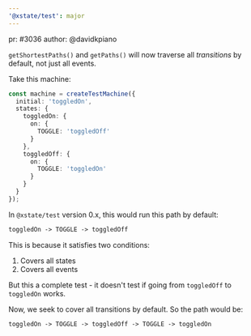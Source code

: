 ```yaml
---
'@xstate/test': major
---
```


pr: #3036
author: @davidkpiano

`getShortestPaths()` and `getPaths()` will now traverse all _transitions_ by default, not just all events.

Take this machine:

```ts
const machine = createTestMachine({
  initial: 'toggledOn',
  states: {
    toggledOn: {
      on: {
        TOGGLE: 'toggledOff'
      }
    },
    toggledOff: {
      on: {
        TOGGLE: 'toggledOn'
      }
    }
  }
});
```

In `@xstate/test` version 0.x, this would run this path by default:

```txt
toggledOn -> TOGGLE -> toggledOff
```

This is because it satisfies two conditions:

1. Covers all states
2. Covers all events

But this a complete test - it doesn't test if going from `toggledOff` to `toggledOn` works.

Now, we seek to cover all transitions by default. So the path would be:

```txt
toggledOn -> TOGGLE -> toggledOff -> TOGGLE -> toggledOn
```
